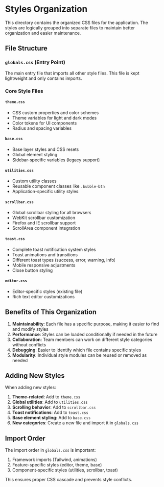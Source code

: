 # Styles Organization

This directory contains the organized CSS files for the application. The styles are logically grouped into separate files to maintain better organization and easier maintenance.

## File Structure

### `globals.css` (Entry Point)
The main entry file that imports all other style files. This file is kept lightweight and only contains imports.

### Core Style Files

#### `theme.css`
- CSS custom properties and color schemes
- Theme variables for light and dark modes
- Color tokens for UI components
- Radius and spacing variables

#### `base.css`
- Base layer styles and CSS resets
- Global element styling
- Sidebar-specific variables (legacy support)

#### `utilities.css`
- Custom utility classes
- Reusable component classes like `.bubble-btn`
- Application-specific utility styles

#### `scrollbar.css`
- Global scrollbar styling for all browsers
- WebKit scrollbar customization
- Firefox and IE scrollbar support
- ScrollArea component integration

#### `toast.css`
- Complete toast notification system styles
- Toast animations and transitions
- Different toast types (success, error, warning, info)
- Mobile responsive adjustments
- Close button styling

#### `editor.css`
- Editor-specific styles (existing file)
- Rich text editor customizations

## Benefits of This Organization

1. **Maintainability**: Each file has a specific purpose, making it easier to find and modify styles
2. **Performance**: Styles can be loaded conditionally if needed in the future
3. **Collaboration**: Team members can work on different style categories without conflicts
4. **Debugging**: Easier to identify which file contains specific styles
5. **Modularity**: Individual style modules can be reused or removed as needed

## Adding New Styles

When adding new styles:

1. **Theme-related**: Add to `theme.css`
2. **Global utilities**: Add to `utilities.css`
3. **Scrolling behavior**: Add to `scrollbar.css`
4. **Toast notifications**: Add to `toast.css`
5. **Base element styling**: Add to `base.css`
6. **New categories**: Create a new file and import it in `globals.css`

## Import Order

The import order in `globals.css` is important:
1. Framework imports (Tailwind, animations)
2. Feature-specific styles (editor, theme, base)
3. Component-specific styles (utilities, scrollbar, toast)

This ensures proper CSS cascade and prevents style conflicts.
